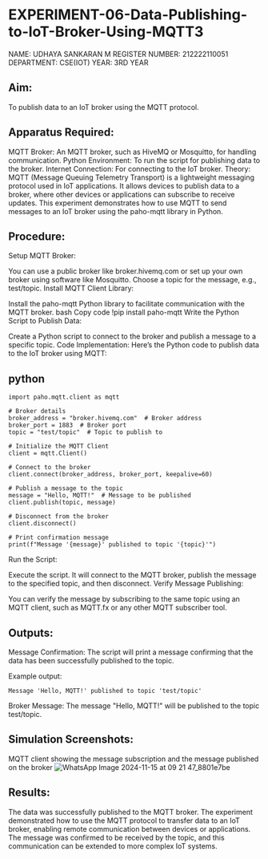 # EXPERIMENT-06-Data-Publishing-to-IoT-Broker-Using-MQTT3
 NAME: UDHAYA SANKARAN M
 REGISTER NUMBER: 212222110051
 DEPARTMENT: CSE(IOT)
 YEAR: 3RD YEAR
 ## Aim:
 To publish data to an IoT broker using the MQTT protocol.

## Apparatus Required:
 MQTT Broker: An MQTT broker, such as HiveMQ or Mosquitto, for handling communication.
 Python Environment: To run the script for publishing data to the broker.
 Internet Connection: For connecting to the IoT broker.
Theory:
 MQTT (Message Queuing Telemetry Transport) is a lightweight messaging protocol used in IoT applications. It allows devices to publish data to a broker, where other devices or applications can subscribe to receive updates. This experiment demonstrates how to use MQTT to send messages to an IoT broker using the paho-mqtt library in Python.

## Procedure:
 Setup MQTT Broker:

 You can use a public broker like broker.hivemq.com or set up your own broker using software like Mosquitto.
 Choose a topic for the message, e.g., test/topic.
 Install MQTT Client Library:

 Install the paho-mqtt Python library to facilitate communication with the MQTT broker.
 bash
 Copy code
 !pip install paho-mqtt
 Write the Python Script to Publish Data:

 Create a Python script to connect to the broker and publish a message to a specific topic.
 Code Implementation: Here’s the Python code to publish data to the IoT broker using MQTT:

## python
```
import paho.mqtt.client as mqtt

# Broker details
broker_address = "broker.hivemq.com"  # Broker address
broker_port = 1883  # Broker port
topic = "test/topic"  # Topic to publish to

# Initialize the MQTT Client
client = mqtt.Client()

# Connect to the broker
client.connect(broker_address, broker_port, keepalive=60)

# Publish a message to the topic
message = "Hello, MQTT!"  # Message to be published
client.publish(topic, message)

# Disconnect from the broker
client.disconnect()

# Print confirmation message
print(f"Message '{message}' published to topic '{topic}'")
```

Run the Script:

Execute the script. It will connect to the MQTT broker, publish the message to the specified topic, and then disconnect.
Verify Message Publishing:

You can verify the message by subscribing to the same topic using an MQTT client, such as MQTT.fx or any other MQTT subscriber tool.

## Outputs:
Message Confirmation: The script will print a message confirming that the data has been successfully published to the topic.

Example output:
```
Message 'Hello, MQTT!' published to topic 'test/topic'
```
Broker Message: The message "Hello, MQTT!" will be published to the topic test/topic.


## Simulation Screenshots:
 MQTT client showing the message subscription and the message published on the broker
![WhatsApp Image 2024-11-15 at 09 21 47_8801e7be](https://github.com/user-attachments/assets/fedf1896-cddf-4efa-b4bb-aaa3ffc47ad1)


 ## Results:
The data was successfully published to the MQTT broker. The experiment demonstrated how to use the MQTT protocol to transfer data to an IoT broker, enabling remote communication between devices or applications. The message was confirmed to be received by the topic, and this communication can be extended to more complex IoT systems.
